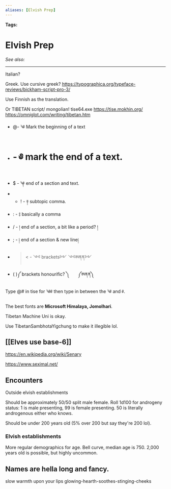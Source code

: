 ```yaml
---
aliases: [Elvish Prep]
---
```


**Tags:** 
# Elvish Prep
*See also:* 
___
Italian?

Greek. Use cursive greek? https://typographica.org/typeface-reviews/bickham-script-pro-3/

Use Finnish as the translation.


Or TIBETAN script/ mongolian! tise64.exe https://tise.mokhin.org/
https://omniglot.com/writing/tibetan.htm
- @- ༄ Mark the beginning of a text
- # - ༅ mark the end of a text.
- $ - ༆ end of a section and text.
- - ! - ༈ subtopic comma.
- : - ༔ basically a comma
- / - ། end of a section, a bit like a period? །
- ; - ༏ end of a section & new line༏
- > < - ༺ brackets༻    ༺ཨནན༻
- ( )༼ brackets honourific? ༽       ༼ཨནན༽

Type @# in tise for ༄༅ then type in between the ༄ and ༅.

The best fonts are **Microsoft Himalaya, Jomolhari**.

Tibetan Machine Uni is okay.

Use TibetanSambhotaYigchung to make it illegible lol.

## [[Elves use base-6]]

https://en.wikipedia.org/wiki/Senary

https://www.seximal.net/

## Encounters
Outside elvish establishments 

Should be approximately 50/50 split male female. Roll 1d100 for androgeny status: 1 is male presenting, 99 is female presenting. 50 is literally androgenous either who knows.

Should be under 200 years old (5% over 200 but say they're 200 lol).

### Elvish establishments 
More regular demographics for age. Bell curve, median age is 750. 2,000 years old is possible, but highly uncommon.

## Names are hella long and fancy.
slow warmth upon your lips
glowing-hearth-soothes-stinging-cheeks
